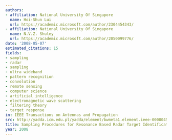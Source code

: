 ```yaml
---
authors:
- affiliation: National University Of Singapore
  name: Hoi-Shun Lui
  url: https://academic.microsoft.com/author/2304454343/
- affiliation: National University Of Singapore
  name: N.V.Z. Shuley
  url: https://academic.microsoft.com/author/2050099776/
date: '2008-05-07'
estimated_citations: 15
fields:
- sampling
- radar
- sampling
- ultra wideband
- pattern recognition
- convolution
- remote sensing
- computer science
- artificial intelligence
- electromagnetic wave scattering
- filtering theory
- target response
in: IEEE Transactions on Antennas and Propagation
src: http://yadda.icm.edu.pl/yadda/element/bwmeta1.element.ieee-000004512150
title: Sampling Procedures for Resonance Based Radar Target Identification
year: 2008
---
```

